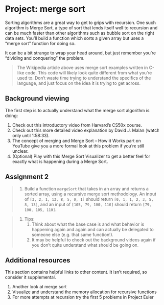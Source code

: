 # Project: merge sort

Sorting algorithms are a great way to get to grips with recursion. One such algorithm is Merge Sort, a type of sort that lends itself well to recursion and can be much faster than other algorithms such as bubble sort on the right data sets. You’ll build a function which sorts a given array but uses a “merge sort” function for doing so.

It can be a bit strange to wrap your head around, but just remember you’re “dividing and conquering” the problem.

> The Wikipedia article above uses merge sort examples written in C-like code. This code will likely look quite different from what you’re used to. Don’t waste time trying to understand the specifics of the language, and just focus on the idea it is trying to get across.

## Background viewing
The first step is to actually understand what the merge sort algorithm is doing:

1. Check out this introductory video from Harvard’s CS50x course.
2. Check out this more detailed video explanation by David J. Malan (watch only until 1:58:33).
3. The concept of merging and Merge Sort – How it Works part on YouTube give you a more formal look at this problem if you’re still unclear.
4. (Optional) Play with this Merge Sort Visualizer to get a better feel for exactly what is happening during a Merge Sort.

## Assignment 2

> 1. Build a function `mergeSort` that takes in an array and returns a sorted array, using a recursive merge sort methodology. An input of `[3, 2, 1, 13, 8, 5, 0, 1]` should return `[0, 1, 1, 2, 3, 5, 8, 13]`, and an input of `[105, 79, 100, 110]` should return `[79, 100, 105, 110]`.

> 1. Tips:
>    1. Think about what the base case is and what behavior is happening again and again and can actually be delegated to someone else (e.g. that same function!).
>    2. It may be helpful to check out the background videos again if you don’t quite understand what should be going on.

## Additional resources
This section contains helpful links to other content. It isn’t required, so consider it supplemental.

1. Another look at merge sort
2. Visualize and understand the memory allocation for recursive functions
3. For more attempts at recursion try the first 5 problems in Project Euler